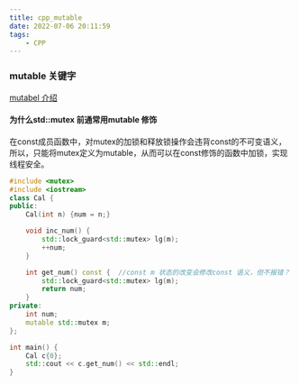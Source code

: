 ```yaml
---
title: cpp_mutable
date: 2022-07-06 20:11:59
tags:
    - CPP
---
```


### mutable 关键字
[mutabel 介绍](https://www.jianshu.com/p/b2883dbf3854)

#### 为什么std::mutex 前通常用mutable 修饰

在const成员函数中，对mutex的加锁和释放锁操作会违背const的不可变语义，所以，只能将mutex定义为mutable，从而可以在const修饰的函数中加锁，实现线程安全。

```cpp
#include <mutex>
#include <iostream>
class Cal {
public: 
    Cal(int n) {num = n;}

    void inc_num() {
        std::lock_guard<std::mutex> lg(m);
        ++num;
    }

    int get_num() const {  //const m 状态的改变会修改const 语义，但不报错？
        std::lock_guard<std::mutex> lg(m);
        return num;
    }
private:
    int num;
    mutable std::mutex m;
};

int main() {
    Cal c{0};
    std::cout << c.get_num() << std::endl;
}
```